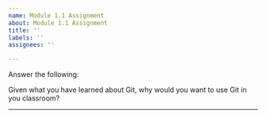 ```yaml
---
name: Module 1.1 Assignment
about: Module 1.1 Assignment
title: ''
labels: ''
assignees: ''

---
```


Answer the following:

Given what you have learned about Git, why would you want to use Git in you classroom? 
<hr>
